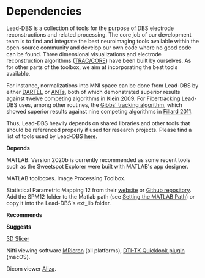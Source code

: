 # Dependencies

Lead-DBS is a collection of  tools for the purpose of DBS electrode reconstructions and related processing. The core job of our development team is to find and integrate the best neuroimaging tools available within the open-source community and develop our own code where no good code can be found. Three dimensional visualizations and electrode reconstruction algorithms ([TRAC/CORE](http://www.sciencedirect.com/science/article/pii/S1053811914009938)) have been built by ourselves. As for other parts of the toolbox, we aim at incorporating the best tools available.&#x20;

For instance, normalizations into MNI space can be done from Lead-DBS by either [DARTEL](http://www.fil.ion.ucl.ac.uk/spm/software/spm12/) or [ANTs](http://stnava.github.io/ANTs/), both of which demonstrated superior results against twelve competing algorithms in [Klein 2009](http://www.ncbi.nlm.nih.gov/pubmed/19195496). For Fibertracking Lead-DBS uses, among other routines, the [Gibbs' tracking algorithm](https://www.uniklinik-freiburg.de/mr-en/research-groups/diffperf/fibertools.html), which showed superior results against nine competing algorithms in [Fillard 2011](http://www.ncbi.nlm.nih.gov/pubmed/21256221).&#x20;

Thus, Lead-DBS heavily depends on shared libraries and other tools that should be referenced properly if used for research projects. Please find a list of tools used by Lead-DBS [here](http://www.lead-dbs.org/?page\_id=1126).

**Depends**

MATLAB. Version 2020b is currently recommended as some recent tools such as the Sweetspot Explorer were built with MATLAB's app designer.&#x20;

MATLAB toolboxes. Image Processing Toolbox.

Statistical Parametric Mapping 12 from their [website](https://www.fil.ion.ucl.ac.uk/spm/software/spm12/) or [Github repository](https://github.com/spm/spm12). Add the SPM12 folder to the Matlab path (see [Setting the MATLAB Path](broken-reference)) or copy it into the Lead-DBS's ext\_lib folder.

**Recommends**

**Suggests**

[3D Slicer](https://www.slicer.org)

Nifti viewing software [MRIcron](https://www.nitrc.org/projects/mricron/) (all platforms), [DTI-TK Quicklook plugin](http://dti-tk.sourceforge.net/pmwiki/pmwiki.php?n=QuicklookPlugin.Main) (macOS).

Dicom viewer [Aliza](https://www.aliza-dicom-viewer.com).
